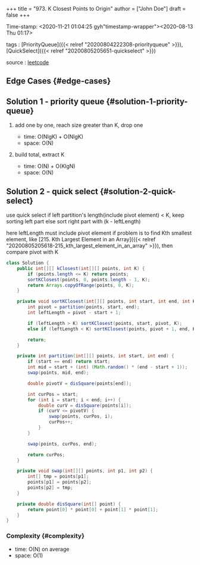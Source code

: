 +++
title = "973. K Closest Points to Origin"
author = ["John Doe"]
draft = false
+++

Time-stamp: <2020-11-21 01:04:25 gyh"timestamp-wrapper"><span class="timestamp">&lt;2020-08-13 Thu 01:17&gt;</span></span>

tags
: [PriorityQueue]({{< relref "20200804222308-priorityqueue" >}}), [QuickSelect]({{< relref "20200805205651-quickselect" >}})

source
: [leetcode](https://leetcode.com/problems/k-closest-points-to-origin/)


## Edge Cases {#edge-cases}


## Solution 1 - priority queue {#solution-1-priority-queue}

1.  add one by one, reach size greater than K, drop one
    -   time: O(NlgK) + O(NlgK)
    -   space: O(N)

2.  build total, extract K
    -   time: O(N) + O(KlgN)
    -   space: O(N)


## Solution 2 - quick select {#solution-2-quick-select}

use quick select
if left partition's length(include pivot element) < K, keep sorting left part
else sort right part with (k - leftLength)

here leftLength must include pivot element
if problem is to find Kth smallest element, like [215. Kth Largest Element in an Array]({{< relref "20200805205618-215_kth_largest_element_in_an_array" >}}), then compare pivot with K

```java
class Solution {
    public int[][] kClosest(int[][] points, int K) {
        if (points.length <= K) return points;
        sortKClosest(points, 0, points.length - 1, K);
        return Arrays.copyOfRange(points, 0, K);
    }

    private void sortKClosest(int[][] points, int start, int end, int K) {
        int pivot = partition(points, start, end);
        int leftLength = pivot - start + 1;

        if (leftLength > K) sortKClosest(points, start, pivot, K);
        else if (leftLength < K) sortKClosest(points, pivot + 1, end, K - leftLength);

        return;
    }

    private int partition(int[][] points, int start, int end) {
        if (start == end) return start;
        int mid = start + (int) (Math.random() * (end - start + 1));
        swap(points, mid, end);

        double pivotV = disSquare(points[end]);

        int curPos = start;
        for (int i = start; i < end; i++) {
            double curV = disSquare(points[i]);
            if (curV <= pivotV) {
                swap(points, curPos, i);
                curPos++;
            }
        }

        swap(points, curPos, end);

        return curPos;
    }

    private void swap(int[][] points, int p1, int p2) {
        int[] tmp = points[p1];
        points[p1] = points[p2];
        points[p2] = tmp;
    }

    private double disSquare(int[] point) {
        return point[0] * point[0] + point[1] * point[1];
    }
}
```


### Complexity {#complexity}

-   time: O(N) on average
-   space: O(1)
